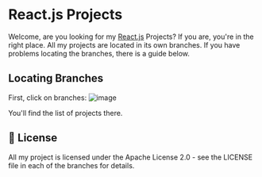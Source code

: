 # React.js Projects

Welcome, are you looking for my [React.js](https://reactjs.org) Projects? If you are, you're in the right place. All my projects are located in its own branches. If you have problems locating the branches, there is a guide below.

## Locating Branches

First, click on branches:
![image](https://user-images.githubusercontent.com/59381835/83589891-6241f580-a509-11ea-86a7-5e846d4089a8.png)

You'll find the list of projects there.

## 📄 License
All my project is licensed under the Apache License 2.0 - see the LICENSE file in each of the branches for details.